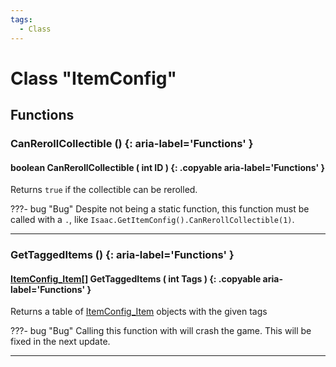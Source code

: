 ```yaml
---
tags:
  - Class
---
```

# Class "ItemConfig"

## Functions

### CanRerollCollectible () {: aria-label='Functions' }
#### boolean CanRerollCollectible ( int ID ) {: .copyable aria-label='Functions' }
Returns `true` if the collectible can be rerolled.

???- bug "Bug"
    Despite not being a static function, this function must be called with a `.`, like `Isaac.GetItemConfig().CanRerollCollectible(1)`.

___    
### GetTaggedItems () {: aria-label='Functions' }
#### [ItemConfig_Item](ItemConfig_Item.md)[] GetTaggedItems ( int Tags ) {: .copyable aria-label='Functions' }
Returns a table of [ItemConfig_Item](ItemConfig_Item.md) objects with the given tags

???- bug "Bug"
    Calling this function with will crash the game. This will be fixed in the next update.

___
